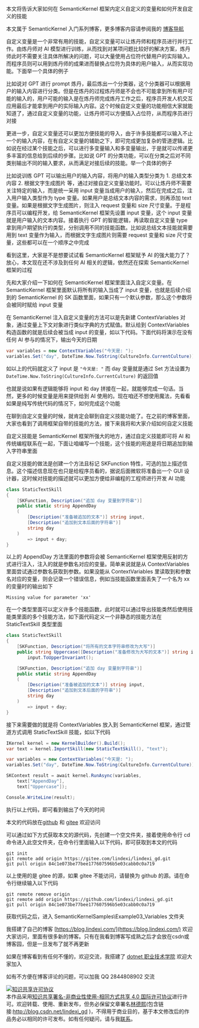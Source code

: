 
本文将告诉大家如何在 SemanticKernel 框架内定义自定义的变量和如何开发自定义的技能

<!--more-->


<!-- CreateTime:2023/8/28 8:37:23 -->

<!-- 发布 -->
<!-- 博客 -->

本文属于 SemanticKernel 入门系列博客，更多博客内容请参阅我的 [博客导航](https://blog.lindexi.com/post/%E5%8D%9A%E5%AE%A2%E5%AF%BC%E8%88%AA.html )

自定义变量是一个非常有用的技能，自定义变量可以让炼丹师和程序员进行并行工作。由炼丹师对 AI 模型进行训练，从而找到对某项问题比较好的解决方案，炼丹师此时不需要关注具体所解决的问题，可以大量使用占位符代替用户的实际输入。而程序员则可以用到炼丹师的成果进而替换占位符为具体的用户输入，从而实现功能。下面举一个具体的例子

比如说对 GPT 进行 prompt 炼丹，最后炼出一个分类器，这个分类器可以根据用户的输入内容进行分类。但是在炼丹的过程炼丹师是不会也不可能拿到所有用户可能的输入的，用户可能的输入是在炼丹师完成炼丹工作之后，程序员开发人机交互应用最后才能拿到用户的实际输入内容。这个时候自定义变量的功能相信大家就能知道了，通过自定义变量的功能，让炼丹师可以方便插入占位符，从而程序员进行对接

更进一步，自定义变量还可以更加方便技能的导入，由于许多技能都可以输入不止一个的输入内容，在有自定义变量的辅助之下，即可完成更加复杂的管道逻辑。比如说在经过某个技能之后，可以进行多变量输入和多变量输出，于是就可以传递更多丰富的信息给到后续的步骤。比如说 GPT 的分类功能，可以在分类之后对不同类别输出不同的输入要求，从而满足对接后续的技能。举一个具体的例子

比如说训练 GPT 可以输出用户的输入内容，将用户的输入类型分类为 1. 总结文本内容 2. 根据文字生成图片 等，通过对接自定义变量功能时。可以让炼丹师不需要关注特定的输入，而是统一采用 input 变量当成用户的输入，然后在完成之后，注入用户输入类型作为 type 变量。如果用户是总结文本内容的需求，则再添加 text 变量。如果是根据文字生成图片，则注入 request 变量和 size 尺寸变量。于是程序员可以编程开发，给 SemanticKernel 框架先设置 input 变量，这个 input 变量就是用户输入的文本内容。接着执行 GPT 的智能逻辑，再读取自定义变量 type 拿到用户期望执行的类型，分别调用不同的技能函数。比如说总结文本技能就需要用到 text 变量作为输入，而根据文字生成图片则需要 request 变量和 size 尺寸变量，这些都可以在一个顺序之中完成

看到这里，大家是不是想要试试看 SemanticKernel 框架赋予 AI 的强大能力了？放心，本文现在还不涉及到任何 AI 相关的逻辑，依然还在探索 SemanticKernel 框架的过程

先和大家介绍一下如何在 SemanticKernel 框架里面注入自定义变量。在 SemanticKernel 框架里面默认将所有的输入当成了 input 变量，也就是后续介绍到的 SemanticKernel 的 SK 函数里面，如果只有一个默认参数，那么这个参数将会被同时赋给 input 变量

在 SemanticKernel 注入自定义变量的方法可以是先新建 ContextVariables 对象，通过变量上下文对象进行类似字典的方式赋值。默认给到 ContextVariables 构造函数的就是后续会被当成 input 的变量，如以下代码。下面代码将演示在没有任何 AI 参与的情况下，输出今天的日期

```csharp
var variables = new ContextVariables("今天是: ");
variables.Set("day", DateTime.Now.ToString(CultureInfo.CurrentCulture));
```

如以上的代码就定义了 input 是 `"今天是: "` 而 day 变量就是通过 Set 方法设置为 `DateTime.Now.ToString(CultureInfo.CurrentCulture)` 的返回值

也就是说如果有逻辑能够将 input 和 day 拼接在一起，就能够完成一句话。当然，更多的时候变量是用来提供给到 AI 使用的。现在咱还不想使用魔法，先看看如果是纯写传统代码的情况下，如何完成这个功能

在聊到自定义变量的时候，就肯定会聊到自定义技能功能了。在之前的博客里面，大家也看到了调用框架自带的技能的方法，接下来我将和大家介绍如何自定义技能

自定义技能是 SemanticKernel 框架所强大的地方，通过自定义技能即可将 AI 和传统编程联系在一起，下面让咱编写一个技能，这个技能的用途是将日期追加到输入字符串里面

自定义技能的做法是创建一个方法且标记 SKFunction 特性，可选的加上描述信息。这个描述信息现在也只是给程序员看的，据说后面微软将准备出一个 GUI 设计器，这时候对技能的描述就可以更加方便给非编程的工程师进行开发 AI 功能

```csharp
class StaticTextSkill
{
    [SKFunction, Description("追加 day 变量到字符串")]
    public static string AppendDay
    (
        [Description("准备被追加的文本")] string input,
        [Description("追加到文本后面的字符串")]
        string day
    )
        => input + day;
}
```

以上的 AppendDay 方法里面的参数将会被 SemanticKernel 框架使用反射的方式进行注入，注入的就是参数名对应的变量。简单来说就是从 ContextVariables 里面尝试通过参数名获取到参数。如果没能从 ContextVariables 里读取到和参数名对应的变量，则会记录一个错误信息，例如当技能函数里面丢失了一个名为 xx 的变量时的输出如下

```
Missing value for parameter 'xx'
```

在一个类型里面可以定义许多个技能函数，此时就可以通过导出技能类然后使用技能类里面的多个技能方法，如下面代码定义一个非静态的技能方法在 StaticTextSkill 类型里面

```csharp
class StaticTextSkill
{
    [SKFunction, Description("将所有的文本字符串修改为大写")]
    public string Uppercase([Description("准备修改为大写的文本")] string input) =>
        input.ToUpperInvariant();

    [SKFunction, Description("追加 day 变量到字符串")]
    public static string AppendDay
    (
        [Description("准备被追加的文本")] string input,
        [Description("追加到文本后面的字符串")]
        string day
    )
        => input + day;
}
```

接下来需要做的就是将 ContextVariables 放入到 SemanticKernel 框架，通过管道方式调用 StaticTextSkill 技能，如以下代码

```csharp
IKernel kernel = new KernelBuilder().Build();
var text = kernel.ImportSkill(new StaticTextSkill(), "text");

var variables = new ContextVariables("今天是: ");
variables.Set("day", DateTime.Now.ToString(CultureInfo.CurrentCulture));

SKContext result = await kernel.RunAsync(variables,
    text["AppendDay"],
    text["Uppercase"]);

Console.WriteLine(result);
```

执行以上代码，即可看到输出了今天的时间

本文的代码放在[github](https://github.com/lindexi/lindexi_gd/tree/84c1e073be77bee177607596b5e03cabb0c0a719/SemanticKernelSamples/Example03_Variables) 和 [gitee](https://gitee.com/lindexi/lindexi_gd/tree/84c1e073be77bee177607596b5e03cabb0c0a719/SemanticKernelSamples/Example03_Variables) 欢迎访问

可以通过如下方式获取本文的源代码，先创建一个空文件夹，接着使用命令行 cd 命令进入此空文件夹，在命令行里面输入以下代码，即可获取到本文的代码

```
git init
git remote add origin https://gitee.com/lindexi/lindexi_gd.git
git pull origin 84c1e073be77bee177607596b5e03cabb0c0a719
```

以上使用的是 gitee 的源，如果 gitee 不能访问，请替换为 github 的源。请在命令行继续输入以下代码

```
git remote remove origin
git remote add origin https://github.com/lindexi/lindexi_gd.git
git pull origin 84c1e073be77bee177607596b5e03cabb0c0a719
```

获取代码之后，进入 SemanticKernelSamples\Example03_Variables 文件夹


我搭建了自己的博客 [https://blog.lindexi.com/](https://blog.lindexi.com/) 欢迎大家访问，里面有很多新的博客。只有在我看到博客写成熟之后才会放在csdn或博客园，但是一旦发布了就不再更新

如果在博客看到有任何不懂的，欢迎交流，我搭建了 [dotnet 职业技术学院](https://t.me/dotnet_campus) 欢迎大家加入

如有不方便在博客评论的问题，可以加我 QQ 2844808902 交流

<a rel="license" href="http://creativecommons.org/licenses/by-nc-sa/4.0/"><img alt="知识共享许可协议" style="border-width:0" src="https://licensebuttons.net/l/by-nc-sa/4.0/88x31.png" /></a><br />本作品采用<a rel="license" href="http://creativecommons.org/licenses/by-nc-sa/4.0/">知识共享署名-非商业性使用-相同方式共享 4.0 国际许可协议</a>进行许可。欢迎转载、使用、重新发布，但务必保留文章署名[林德熙](http://blog.csdn.net/lindexi_gd)(包含链接:http://blog.csdn.net/lindexi_gd )，不得用于商业目的，基于本文修改后的作品务必以相同的许可发布。如有任何疑问，请与我[联系](mailto:lindexi_gd@163.com)。